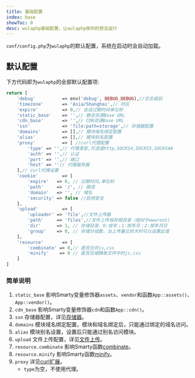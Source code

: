 ```yaml
---
title: 基础配置
index: base
showToc: 0
desc: wulaphp基础配置，让wulaphp按你的想法运行
---
```


`conf/config.php`为`wulaphp`的默认配置，系统在启动时会自动加载。

## 默认配置

下方代码即为`wulaphp`的全部默认配置项:

```php
return [
    'debug'          => env('debug', DEBUG_DEBUG),//日志级别
    'timezone'       => 'Asia/Shanghai',// 时区
    'expire'         => 0,// 会话过期时间单位秒
    'static_base'    => '',// 静态资源Base URL
    'cdn_base'       => '',// CDN资源Base URL
    'ssn'            => 'file:path=storage',// 存储器配置
    'domains'        => [],// 模块域名绑定配置
    'alias'          => [],// 模块别名配置
    'proxy'          => [ //curl代理配置
        'type' => '',// 代理类型,可选值http,SOCKS4,SOCKS5,SOCKS4A
        'auth' => '',// 认证
        'port' => '',// 端口
        'host' => ''// 代理服务器
    ],// curl代理设置
    'cookie'         => [
        'expire'   => 0, // 过期时间,单位秒
        'path'     => '/', // 路径
        'domain'   => '', // 域名
        'security' => false //启用安全
    ],
    'upload'         => [
        'uploader' => 'file',//文件上传器
        'path'     => 'files',//文件上传保存根目录（相对于wwwroot)
        'dir'      => 1, // 存储目录，0:按年；1:按年月；2:按年月日
        'group'    => 0, // 存储分组数，当上传量比较大时可以设置此值
    ],
    'resource'       => [
        'combinate' => 0,// 是否合并js,css
        'minify'    => 0 // 是否压缩模板文件中的js,css
    ]
]
```

### 简单说明

1. `static_base` 影响Smarty变量修饰器`assets`、`vendor`和函数`App::assets()`、`App::vendor()`。
2. `cdn_base` 影响Smarty变量修饰器`cdn`和函数`App::cdn()`。
3. `ssn` 存储器配置，详见[存储器](../utils/storage.md)。
4. `domains` 模块域名绑定配置，模块和域名绑定后，只能通过绑定的域名访问。
5. `alias` 模块别名设置，设置后只能通过别名访问模块。
6. `upload` 文件上传配置，详见[文件上传](../utils/uploader.md)。
7. `resource.combinate` 影响Smarty函数[combinate](../advance/smarty.funcs.md#combinate)。
8. `resource.minify` 影响Smarty函数[minify](../advance/smarty.funcs.md#minify)。
9. `proxy` 详见[curl扩展](http://php.net/manual/zh/function.curl-setopt.php)。
   * `type`为空，不使用代理。
